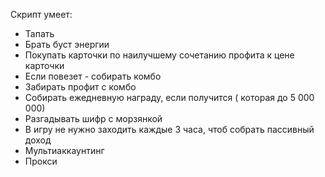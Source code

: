 Скрипт умеет:

- Тапать
- Брать буст энергии
- Покупать карточки по наилучшему сочетанию профита к цене карточки
- Если повезет - собирать комбо
- Забирать профит с комбо
- Собирать ежедневную награду, если получится ( которая до 5 000 000)
- Разгадывать шифр с морзянкой
- В игру не нужно заходить каждые 3 часа, чтоб собрать пассивный доход
- Мультиаккаунтинг
- Прокси
